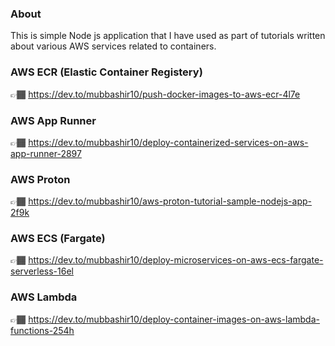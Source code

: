 ### About

This is simple Node js application that I have used as part of tutorials written about various AWS services related to containers.

### AWS ECR (Elastic Container Registery)

👉🏾 https://dev.to/mubbashir10/push-docker-images-to-aws-ecr-4l7e

### AWS App Runner

👉🏾 https://dev.to/mubbashir10/deploy-containerized-services-on-aws-app-runner-2897

### AWS Proton

👉🏾 https://dev.to/mubbashir10/aws-proton-tutorial-sample-nodejs-app-2f9k

### AWS ECS (Fargate)

👉🏾 https://dev.to/mubbashir10/deploy-microservices-on-aws-ecs-fargate-serverless-16el

### AWS Lambda

👉🏾 https://dev.to/mubbashir10/deploy-container-images-on-aws-lambda-functions-254h
